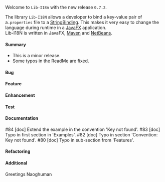 Welcome to `Lib-I18n` with the new release `0.7.2`.

The library `Lib-I18N` allows a developer to bind a key-value pair of a`.properties` 
file to a [StringBinding]. This makes it very easy to change the language during 
runtime in a [JavaFX] application.  
Lib-I18N is written in JavaFX, [Maven] and [NetBeans].



#### Summary
* This is a minor release.
* Some typos in the ReadMe are fixed.



#### Bug



#### Feature


#### Enhancement



#### Test



#### Documentation
#84 [doc] Extend the example in the convention 'Key not found'.
#83 [doc] Typo in first section in 'Examples'.
#82 [doc] Typo in section 'Convention: Key not found'.
#80 [doc] Typo in sub-section from 'Features'.



#### Refactoring



#### Additional



Greetings
Naoghuman



[//]: # (Issues which will be integrated in this release)



[//]: # (Links)
[JavaFX]:http://docs.oracle.com/javase/8/javase-clienttechnologies.htm
[Maven]:http://maven.apache.org/
[NetBeans]:https://netbeans.org/
[StringBinding]:https://docs.oracle.com/javase/8/javafx/api/javafx/beans/binding/StringBinding.html
